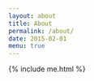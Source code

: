 ```yaml
---
layout: about
title: About
permalink: /about/
date: 2015-02-01
menu: true
---
```

{% include me.html %}
